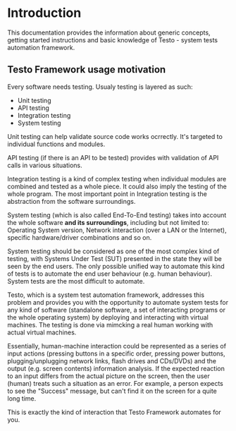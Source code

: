 # Introduction

This documentation provides the information about generic concepts, getting started instructions and basic knowledge of Testo - system tests automation framework.

## Testo Framework usage motivation

Every software needs testing. Usualy testing is layered as such:

- Unit testing
- API testing
- Integration testing
- System testing

Unit testing can help validate source code works ocrrectly. It's targeted to individual functions and modules.

API testing (if there is an API to be tested) provides with validation of API calls in various situations.

Integration testing is a kind of complex testing when individual modules are combined and tested as a whole piece. It could also imply the testing of the whole program. The most important point in Integration testing is the abstraction from the software surroundings.

System testing (which is also called End-To-End testing) takes into account the whole software **and its surroundings**, including but not limited to: Operating System version, Network interaction (over a LAN or the Internet), specific hardware/driver combinations and so on.

System testing should be considered as one of the most complex kind of testing, with Systems Under Test (SUT) presented in the state they will be seen by the end users. The only possible unified way to automate this kind of tests is to automate the end user behaviour (e.g. human behaviour). System tests are the most difficult to automate.

Testo, which is a system test automation framework, addresses this problem and provides you with the opportunity to automate system tests for any kind of software (standalone software, a set of interacting programs or the whole operating system) by deploying and interacting with virtual machines. The testing is done via mimcking a real human working with actual virtual machines.

Essentially, human-machine interaction could be represented as a series of input actions (pressing buttons in a specific order, pressing power buttons, plugging/unplugging network links, flash drives and CDs/DVDs) and the output (e.g. screen contents) information analysis. If the expected reaction to an input differs from the actual picture on the screen, then the user (human) treats such a situation as an error. For example, a person expects to see the "Success" message, but can't find it on the screen for a quite long time.

This is exactly the kind of interaction that Testo Framework automates for you.
